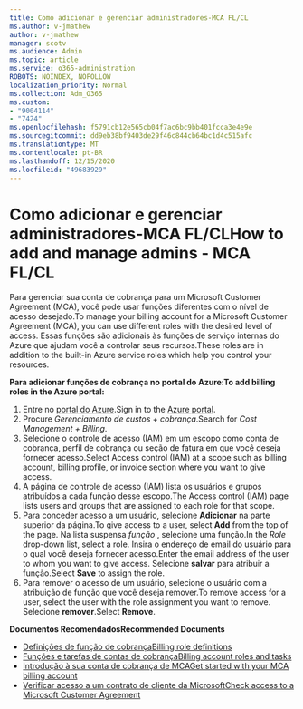 ```yaml
---
title: Como adicionar e gerenciar administradores-MCA FL/CL
ms.author: v-jmathew
author: v-jmathew
manager: scotv
ms.audience: Admin
ms.topic: article
ms.service: o365-administration
ROBOTS: NOINDEX, NOFOLLOW
localization_priority: Normal
ms.collection: Adm_O365
ms.custom:
- "9004114"
- "7424"
ms.openlocfilehash: f5791cb12e565cb04f7ac6bc9bb401fcca3e4e9e
ms.sourcegitcommit: dd9eb38bf9403de29f46c844cb64bc1d4c515afc
ms.translationtype: MT
ms.contentlocale: pt-BR
ms.lasthandoff: 12/15/2020
ms.locfileid: "49683929"
---
```

# <a name="how-to-add-and-manage-admins---mca-flcl"></a><span data-ttu-id="0a682-102">Como adicionar e gerenciar administradores-MCA FL/CL</span><span class="sxs-lookup"><span data-stu-id="0a682-102">How to add and manage admins - MCA FL/CL</span></span>

<span data-ttu-id="0a682-103">Para gerenciar sua conta de cobrança para um Microsoft Customer Agreement (MCA), você pode usar funções diferentes com o nível de acesso desejado.</span><span class="sxs-lookup"><span data-stu-id="0a682-103">To manage your billing account for a Microsoft Customer Agreement (MCA), you can use different roles with the desired level of access.</span></span> <span data-ttu-id="0a682-104">Essas funções são adicionais às funções de serviço internas do Azure que ajudam você a controlar seus recursos.</span><span class="sxs-lookup"><span data-stu-id="0a682-104">These roles are in addition to the built-in Azure service roles which help you control your resources.</span></span>

<span data-ttu-id="0a682-105">**Para adicionar funções de cobrança no portal do Azure:**</span><span class="sxs-lookup"><span data-stu-id="0a682-105">**To add billing roles in the Azure portal:**</span></span>

1. <span data-ttu-id="0a682-106">Entre no [portal do Azure](https://portal.azure.com/).</span><span class="sxs-lookup"><span data-stu-id="0a682-106">Sign in to the [Azure portal](https://portal.azure.com/).</span></span>
2. <span data-ttu-id="0a682-107">Procure *Gerenciamento de custos + cobrança*.</span><span class="sxs-lookup"><span data-stu-id="0a682-107">Search for *Cost Management + Billing*.</span></span>
3. <span data-ttu-id="0a682-108">Selecione o controle de acesso (IAM) em um escopo como conta de cobrança, perfil de cobrança ou seção de fatura em que você deseja fornecer acesso.</span><span class="sxs-lookup"><span data-stu-id="0a682-108">Select Access control (IAM) at a scope such as billing account, billing profile, or invoice section where you want to give access.</span></span>
4. <span data-ttu-id="0a682-109">A página de controle de acesso (IAM) lista os usuários e grupos atribuídos a cada função desse escopo.</span><span class="sxs-lookup"><span data-stu-id="0a682-109">The Access control (IAM) page lists users and groups that are assigned to each role for that scope.</span></span>
5. <span data-ttu-id="0a682-110">Para conceder acesso a um usuário, selecione **Adicionar** na parte superior da página.</span><span class="sxs-lookup"><span data-stu-id="0a682-110">To give access to a user, select **Add** from the top of the page.</span></span> <span data-ttu-id="0a682-111">Na lista suspensa *função* , selecione uma função.</span><span class="sxs-lookup"><span data-stu-id="0a682-111">In the *Role* drop-down list, select a role.</span></span> <span data-ttu-id="0a682-112">Insira o endereço de email do usuário para o qual você deseja fornecer acesso.</span><span class="sxs-lookup"><span data-stu-id="0a682-112">Enter the email address of the user to whom you want to give access.</span></span> <span data-ttu-id="0a682-113">Selecione **salvar** para atribuir a função.</span><span class="sxs-lookup"><span data-stu-id="0a682-113">Select **Save** to assign the role.</span></span>
6. <span data-ttu-id="0a682-114">Para remover o acesso de um usuário, selecione o usuário com a atribuição de função que você deseja remover.</span><span class="sxs-lookup"><span data-stu-id="0a682-114">To remove access for a user, select the user with the role assignment you want to remove.</span></span> <span data-ttu-id="0a682-115">Selecione **remover**.</span><span class="sxs-lookup"><span data-stu-id="0a682-115">Select **Remove**.</span></span>

<span data-ttu-id="0a682-116">**Documentos Recomendados**</span><span class="sxs-lookup"><span data-stu-id="0a682-116">**Recommended Documents**</span></span>

- [<span data-ttu-id="0a682-117">Definições de função de cobrança</span><span class="sxs-lookup"><span data-stu-id="0a682-117">Billing role definitions</span></span>](https://docs.microsoft.com/azure/cost-management-billing/manage/understand-mca-roles)
- [<span data-ttu-id="0a682-118">Funções e tarefas de contas de cobrança</span><span class="sxs-lookup"><span data-stu-id="0a682-118">Billing account roles and tasks</span></span>](https://docs.microsoft.com/azure/cost-management-billing/manage/understand-mca-roles#billing-account-roles-and-tasks)
- [<span data-ttu-id="0a682-119">Introdução à sua conta de cobrança de MCA</span><span class="sxs-lookup"><span data-stu-id="0a682-119">Get started with your MCA billing account</span></span>](https://docs.microsoft.com/azure/cost-management-billing/understand/mca-overview)
- [<span data-ttu-id="0a682-120">Verificar acesso a um contrato de cliente da Microsoft</span><span class="sxs-lookup"><span data-stu-id="0a682-120">Check access to a Microsoft Customer Agreement</span></span>](https://docs.microsoft.com/azure/cost-management-billing/manage/change-credit-card?WT.mc_id=Portal-Microsoft_Azure_Support%22%20%5Cl%20%22manage-credit-cards-for-a-microsoft-customer-agreement%22%20%5Ct%20%22_blank#check-the-type-of-your-account)
